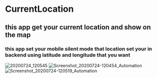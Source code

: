 # CurrentLocation
## this app get your current location and show on the map
### this app set your mobile silent mode that location set your in backend using latitude and longitude  that you want
![20200724_120545](https://user-images.githubusercontent.com/68175031/88368301-a18b0680-cd42-11ea-8315-406d9414d794.jpg)
![Screenshot_20200724-120454_Automation](https://user-images.githubusercontent.com/68175031/88368308-a485f700-cd42-11ea-920a-fb9507f454a1.jpg)
![Screenshot_20200724-120519_Automation](https://user-images.githubusercontent.com/68175031/88368314-a5b72400-cd42-11ea-9c1c-9d8c967f8593.jpg)
